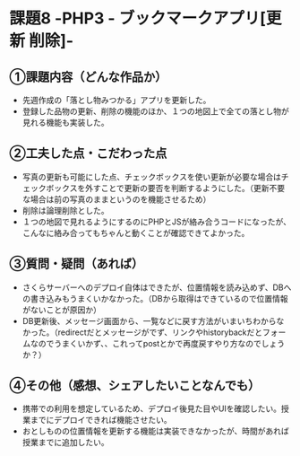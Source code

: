 # 課題8 -PHP3 - ブックマークアプリ[更新 削除]-

## ①課題内容（どんな作品か）
- 先週作成の「落とし物みつかる」アプリを更新した。
- 登録した品物の更新、削除の機能のほか、１つの地図上で全ての落とし物が見れる機能も実装した。

## ②工夫した点・こだわった点
- 写真の更新も可能にした点、チェックボックスを使い更新が必要な場合はチェックボックスを外すことで更新の要否を判断するようにした。（更新不要な場合は前の写真のままというのを機能させるため）
- 削除は論理削除とした。
- １つの地図で見れるようにするのにPHPとJSが絡み合うコードになったが、こんなに絡み合ってもちゃんと動くことが確認できてよかった。

## ③質問・疑問（あれば）
- さくらサーバーへのデプロイ自体はできたが、位置情報を読み込めず、DBへの書き込みもうまくいかなかった。（DBから取得はできているので位置情報がないことが原因か）
- DB更新後、メッセージ画面から、一覧などに戻す方法がいまいちわからなかった。（redirectだとメッセージがでず、リンクやhistorybackだとフォームなのでうまくいかず、、これってpostとかで再度戻すやり方なのでしょうか？）

## ④その他（感想、シェアしたいことなんでも）
- 携帯での利用を想定しているため、デプロイ後見た目やUIを確認したい。授業までにデプロイできれば機能させたい。
- おとしものの位置情報を更新する機能は実装できなかったが、時間があれば授業までに追加したい。
